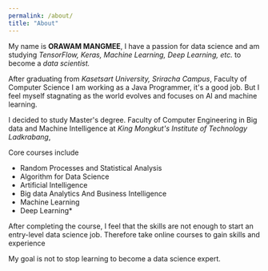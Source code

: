 ```yaml
---
permalink: /about/
title: "About"
---
```


My name is **ORAWAM MANGMEE**, I have a passion for data science and am studying *_TensorFlow, Keras, Machine Learning, Deep Learning, etc._* to become a *_data scientist._*

After graduating from *Kasetsart University, Sriracha Campus*, Faculty of Computer Science I am working as a Java Programmer, it's a good job. But I feel myself stagnating as the world evolves and focuses on AI and machine learning.

I decided to study Master's degree. Faculty of  Computer Engineering in Big data and Machine Intelligence at *_King Mongkut's Institute of Technology Ladkrabang_*,

Core courses include
  * Random Processes and Statistical Analysis
  * Algorithm for Data Science
  * Artificial Intelligence
  * Big data Analytics And Business Intelligence
  * Machine Learning
  * Deep Learning*

After completing the course, I feel that the skills are not enough to start an entry-level data science job. Therefore take online courses to gain skills and experience

My goal is not to stop learning to become a data science expert.
